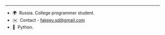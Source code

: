------------------

*   🌍  Russia. College programmer student.
*   ✉️  Contact - [fakeev.sd@gmail.com](mailto:fakeev.sd@gmail.com)
*   🚀  Python. 
                    
              
